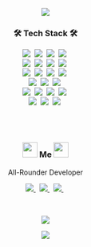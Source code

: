 <P align="center">
  <img src="https://capsule-render.vercel.app/api?type=wave&color=gradient&height=300&section=header&text=soom's%20github%&fontSize=80&animation=twinkling&fontAlignY=40&rotate=5)"/>
</P>

<h3 align="center">🛠 Tech Stack 🛠</h3>

<p align="center">
  <img src="https://img.shields.io/badge/Vue.js-4FC08D?style=flat-square&logo=Vue%2Ejs&logoColor=white"/>&nbsp
  <img src="https://img.shields.io/badge/React-61DAFB?style=flat-square&logo=React&logoColor=white"/>&nbsp
<!--   <img src="https://img.shields.io/badge/Angular-DD0031?style=flat-square&logo=Angular&logoColor=white"/>&nbsp -->
<!--   <img src="https://img.shields.io/badge/Next.js-000000?style=flat-square&logo=Next%2Ejs&logoColor=white"/>&nbsp -->
  <img src="https://img.shields.io/badge/Vuex-4FC08D?style=flat-square&logo=Vultr&logoColor=white"/>&nbsp  
  <img src="https://img.shields.io/badge/Redux-764ABC?style=flat-square&logo=Redux&logoColor=white"/>&nbsp
  <br/>
  <img src="https://img.shields.io/badge/TypeScript-3178c6?style=flat-square&logo=TypeScript&logoColor=white"/>&nbsp   
  <img src="https://img.shields.io/badge/Javascript-ffb13b?style=flat-square&logo=javascript&logoColor=white"/>&nbsp 
<!--   <img src="https://img.shields.io/badge/jQuery-0769AD?style=flat-square&logo=jQuery&logoColor=white"/>&nbsp   -->
  <img src="https://img.shields.io/badge/Webpack-8DD6F9?style=flat-square&logo=Webpack&logoColor=white"/>&nbsp
  <img src="https://img.shields.io/badge/Jest-C21325?style=flat-square&logo=Jest&logoColor=white"/>&nbsp 
<!--   <img src="https://img.shields.io/badge/Babel-F9DC3E?style=flat-square&logo=Babel&logoColor=white"/>&nbsp   -->
  <br/>
  <img src="https://img.shields.io/badge/Bootstrap-7952B3?style=flat-square&logo=Bootstrap&logoColor=white"/>&nbsp
  <img src="https://img.shields.io/badge/MUI-007FFF?style=flat-square&logo=MUI&logoColor=white"/>&nbsp
  <img src="https://img.shields.io/badge/Ant%20Design-0170FE?style=flat-square&logo=Ant%20Design&logoColor=white"/>&nbsp
  <img src="https://img.shields.io/badge/Vuetify-1867C0?style=flat-square&logo=Vuetify&logoColor=white"/>&nbsp
  <br/>
  <img src="https://img.shields.io/badge/Tailwind%20CSS-38B2AC?style=flat-square&logo=Tailwind%20CSS&logoColor=white"/>&nbsp 
  <img src="https://img.shields.io/badge/Sass-CC6699?style=flat-square&logo=Sass&logoColor=white"/>&nbsp 
  <img src="https://img.shields.io/badge/Styled%20components-DB7093?style=flat-square&logo=styled-components&logoColor=white"/>&nbsp     
<!--   <img src="https://img.shields.io/badge/CSS3-1572B6?style=flat-square&logo=css3&logoColor=white"/>&nbsp  -->
<!--   <img src="https://img.shields.io/badge/HTML5-E34F26?style=flat-square&logo=HTML5&logoColor=white"/>&nbsp -->
<!--   <br/> -->
<!--   <img src="https://img.shields.io/badge/Node.js-339933?style=flat-square&logo=Node.js&logoColor=white"/>&nbsp -->
<!--   <img src="https://img.shields.io/badge/Flask-000000?style=flat-square&logo=Flask&logoColor=white"/>&nbsp  -->
<!--   <img src="https://img.shields.io/badge/Mysql-E6B91E?style=flat-square&logo=MySql&logoColor=white"/>&nbsp  -->
<!--   <img src="https://img.shields.io/badge/Python-3766AB?style=flat-square&logo=Python&logoColor=white"/>&nbsp  -->
  <br/>
  <img src="https://img.shields.io/badge/GraphQL-E434AA?style=flat-square&logo=GraphQL&logoColor=white"/>&nbsp
  <img src="https://img.shields.io/badge/Swagger-85EA2D?style=flat-square&logo=Swagger&logoColor=white"/>&nbsp 
<!--   <img src="https://img.shields.io/badge/Postman-FF6C37?style=flat-square&logo=Postman&logoColor=white"/>&nbsp -->
  <img src="https://img.shields.io/badge/Figma-F24E1E?style=flat-square&logo=Figma&logoColor=white"/>&nbsp
<!--   <img src="https://img.shields.io/badge/Zeplin-FFCF33?style=flat-square&logo=Waze&logoColor=white"/>&nbsp -->
  <img src="https://img.shields.io/badge/Adobe%20XD-FF61F6?style=flat-square&logo=Adobe%20XD&logoColor=white"/>&nbsp
  <br/>
  <img src="https://img.shields.io/badge/Jira-0052CC?style=flat-square&logo=Jira%20Software&logoColor=white"/>&nbsp
  <img src="https://img.shields.io/badge/Confluence-172B4D?style=flat-square&logo=Confluence&logoColor=white"/>&nbsp 
  <img src="https://img.shields.io/badge/Notion-000000?style=flat-square&logo=Notion&logoColor=white"/>&nbsp 
  
<!--   <br/> -->
<!--   <img src="https://img.shields.io/badge/macOS-000000?style=flat-square&logo=macOS&logoColor=white"/>&nbsp -->
<!--   <img src="https://img.shields.io/badge/Windows%20Terminal-4D4D4D?style=flat-square&logo=Windows%20Terminal&logoColor=white"/>&nbsp --> 
</p>


<br><br>
<h3 align="center"> <img src="https://raw.githubusercontent.com/MartinHeinz/MartinHeinz/master/wave.gif" width="30px"> Me <img src="https://raw.githubusercontent.com/MartinHeinz/MartinHeinz/master/wave.gif" width="30px"> </h3>
<p align="center"> All-Rounder Developer </p>
<p align="center">
  <a href="https://www.soomlog.tech/">
    <img src="https://img.shields.io/badge/Tech%20Blog-000000?style=flat-square&logo=Vercel&logoColor=white&link=https://www.soomlog.tech/"/>
  </a>&nbsp
  <a href="https://www.linkedin.com/in/soomyungkang/">
    <img src="https://img.shields.io/badge/LinkedIn-0077B5?style=flat-square&logo=LinkedIn&logoColor=white&link=https://www.linkedin.com/in/soomyungkang/"/>
  </a>&nbsp
  <a href="mailto:vannskang@gmail.com">
    <img src="https://img.shields.io/badge/Gmail-d14836?style=flat-square&logo=Gmail&logoColor=white&link=vannskang@gmail.com"/>
  </a>&nbsp
<!--   <a href="https://www.notion.so/soomyungkang/Soomyung-Kang-cfcfd738e60841aebb5ff41c815de405">
    <img src="https://img.shields.io/badge/Notion-000000?style=flat-square&logo=Notion&logoColor=white&link=https://www.notion.so/soomyungkang/Soomyung-Kang-cfcfd738e60841aebb5ff41c815de405"/>
  </a>&nbsp -->
<!--   <a href="https://soomyung.medium.com/">
    <img src="https://img.shields.io/badge/Medium-12100E?style=flat-square&logo=Medium&logoColor=white&link=https://soomyung.medium.com/"/>
  </a>&nbsp   -->
<!--   <a href="https://leetcode.com/soomyung/">
    <img src="https://img.shields.io/badge/LeetCode-FFA116?style=flat-square&logo=LeetCode&logoColor=white&link=https://leetcode.com/soomyung/"/>
  </a>&nbsp -->
</p>
<br/>

<p align="center">
  <a href="https://hits.seeyoufarm.com"><img src="https://hits.seeyoufarm.com/api/count/incr/badge.svg?url=https%3A%2F%2Fgithub.com%2FVannsKang%2Fhit-counter&count_bg=%23549BCB&title_bg=%23BCBCBC&icon=github.svg&icon_color=%23E7E7E7&title=hits&edge_flat=true"/></a>
</p>

<P align="center">
  <img src="https://capsule-render.vercel.app/api?type=wave&color=gradient&height=200&section=footer&text=yeeeesss%20rules~!!&fontSize=50&animation=twinkling&fontAlign=70&fontAlignY=80&rotate=-5"/>
</P>
